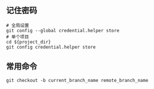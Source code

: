 ## 记住密码
    # 全局设置
    git config --global credential.helper store
    # 单个项目
    cd ${project_dir}
    git config credential.helper store

## 常用命令
    git checkout -b current_branch_name remote_branch_name